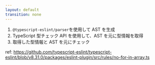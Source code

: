```yaml
---
layout: default
transition: none
---
```


<style scoped>
.slidev-vclick-hidden {
  display: none;
}
</style>

<section-title title="型情報 Lint ルールの仕組み" />

<div class="_bullet my-10">

1. `@typescript-eslint/parser`を使用して AST を生成
2. TypeScript 型チェック API を使用して、AST を元に型情報を取得
3. 取得した型情報と AST を元にチェック

</div>

ref: https://github.com/typescript-eslint/typescript-eslint/blob/v8.31.0/packages/eslint-plugin/src/rules/no-for-in-array.ts

<!-- 
このようになります。

かなりざっくりですが、typescript-eslint/parser を使用して TypeScript コードを parse し、AST を生成すると、TypeScript 型チェック API を使用して、その AST の型情報を取得します。  
そして、取得した型情報と AST を元にリンティングを行うといった感じです。  

この仕組みの都合上、型情報を使用したリンティングの速度は、型チェックの速度とほぼ同じまで落ちてしまうという代償を伴いますが、より強力なリンティングを行うことが可能になります。

紹介した no-for-in-array というルールは比較的小規模のコードで実装されているので、実際のコードなどもみてみると面白いと思います。

型情報 Lint ルールの概要についてお話ししたところで、実際にルールの開発について触れていきます
-->
